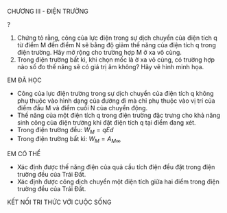 CHƯƠNG III - ĐIỆN TRƯỜNG

?
1. Chứng tỏ rằng, công của lực điện trong sự dịch chuyển của điện tích q từ điểm M đến điểm N sẽ bằng độ giảm thế năng của điện tích q trong điện trường. Hãy mở rộng cho trường hợp M ở xa vô cùng.
2. Trong điện trường bất kì, khi chọn mốc là ở xa vô cùng, có trường hợp nào số đo thế năng sẽ có giá trị âm không? Hãy vẽ hình minh họa.

EM ĐÃ HỌC
- Công của lực điện trường trong sự dịch chuyển của điện tích q không phụ thuộc vào hình dạng của đường đi mà chỉ phụ thuộc vào vị trí của điểm đầu M và điểm cuối N của chuyển động.
- Thế năng của một điện tích q trong điện trường đặc trưng cho khả năng sinh công của điện trường khi đặt điện tích q tại điểm đang xét.
- Trong điện trường đều: $W_M = qEd$
- Trong điện trường bất kì: $W_M = A_{M∞}$

EM CÓ THỂ
- Xác định được thế năng điện của quả cầu tích điện đều đặt trong điện trường đều của Trái Đất.
- Xác định được công dịch chuyển một điện tích giữa hai điểm trong điện trường đều của Trái Đất.

KẾT NỐI TRI THỨC VỚI CUỘC SỐNG